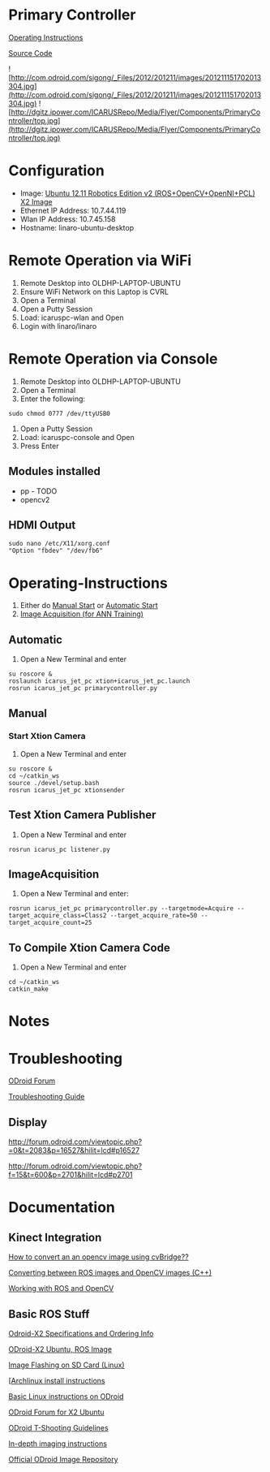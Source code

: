 # Primary Controller #

[Operating Instructions](PrimaryController#Operating-Instructions.md)

[Source Code](https://github.com/dgitz/icarus_jet_pc)

![http://com.odroid.com/sigong/_Files/2012/201211/images/201211151702013304.jpg](http://com.odroid.com/sigong/_Files/2012/201211/images/201211151702013304.jpg)
![http://dgitz.ipower.com/ICARUSRepo/Media/Flyer/Components/PrimaryController/top.jpg](http://dgitz.ipower.com/ICARUSRepo/Media/Flyer/Components/PrimaryController/top.jpg)

# Configuration #
  * Image: [Ubuntu 12.11 Robotics Edition v2 (ROS+OpenCV+OpenNI+PCL) X2 Image](http://forum.odroid.com/viewtopic.php?f=15&t=2090)
  * Ethernet IP Address:  10.7.44.119
  * Wlan IP Address:  10.7.45.158
  * Hostname:  linaro-ubuntu-desktop

# Remote Operation via WiFi #
  1. Remote Desktop into OLDHP-LAPTOP-UBUNTU
  1. Ensure WiFi Network on this Laptop is CVRL
  1. Open a Terminal
  1. Open a Putty Session
  1. Load: icaruspc-wlan and Open
  1. Login with linaro/linaro

# Remote Operation via Console #
  1. Remote Desktop into OLDHP-LAPTOP-UBUNTU
  1. Open a Terminal
  1. Enter the following:
```
sudo chmod 0777 /dev/ttyUSB0
```
  1. Open a Putty Session
  1. Load: icaruspc-console and Open
  1. Press Enter

## Modules installed ##
  * pp - TODO
  * opencv2

## HDMI Output ##
```
sudo nano /etc/X11/xorg.conf
"Option "fbdev" "/dev/fb6"
```

# Operating-Instructions #
  1. Either do [Manual Start](PrimaryController#Manual.md) or [Automatic Start](PrimaryController#Automatic.md)
  1. [Image Acquisition (for ANN Training)](PrimaryController#ImageAcquisition.md)

## Automatic ##
  1. Open a New Terminal and enter
```
su roscore &
roslaunch icarus_jet_pc xtion+icarus_jet_pc.launch
rosrun icarus_jet_pc primarycontroller.py
```
## Manual ##
### Start Xtion Camera ###
  1. Open a New Terminal and enter
```
su roscore &
cd ~/catkin_ws
source ./devel/setup.bash
rosrun icarus_jet_pc xtionsender
```
## Test Xtion Camera Publisher ##
  1. Open a New Terminal and enter
```
rosrun icarus_pc listener.py
```

## ImageAcquisition ##
  1. Open a New Terminal and enter:
```
rosrun icarus_jet_pc primarycontroller.py --targetmode=Acquire --target_acquire_class=Class2 --target_acquire_rate=50 --target_acquire_count=25

```
## To Compile Xtion Camera Code ##
  1. Open a New Terminal and enter
```
cd ~/catkin_ws
catkin_make
```

# Notes #


# Troubleshooting #
[ODroid Forum](http://forum.odroid.com/viewforum.php?f=15)

[Troubleshooting Guide](http://forum.odroid.com/viewtopic.php?f=15&t=936)

## Display ##
http://forum.odroid.com/viewtopic.php?=0&t=2083&p=16527&hilit=lcd#p16527

http://forum.odroid.com/viewtopic.php?f=15&t=600&p=2701&hilit=lcd#p2701
# Documentation #

## Kinect Integration ##
[How to convert an an opencv image using cvBridge??](http://answers.ros.org/question/32880/how-to-convert-an-an-opencv-image-using-cvbridge/)

[Converting between ROS images and OpenCV images (C++)](http://wiki.ros.org/cv_bridge/Tutorials/UsingCvBridgeToConvertBetweenROSImagesAndOpenCVImages)

[Working with ROS and OpenCV](http://siddhantahuja.wordpress.com/2011/07/20/working-with-ros-and-opencv-draft/)


## Basic ROS Stuff ##
[Odroid-X2 Specifications and Ordering Info](http://www.hardkernel.com/renewal_2011/products/prdt_info.php?g_code=G135235611947)

[ODroid-X2 Ubuntu, ROS Image](http://forum.odroid.com/viewtopic.php?f=15&t=2090)

[Image Flashing on SD Card (Linux)](http://forum.odroid.com/viewtopic.php?f=53&t=23)

[[Archlinux install instructions](http://archlinuxarm.org/platforms/armv7/samsung/odroid-x)

[Basic Linux instructions on ODroid](http://www.linux.com/learn/tutorials/711478-how-to-run-linux-on-odroid-u2-a-monster-of-an-arm-machine)

[ODroid Forum for X2 Ubuntu](http://forum.odroid.com/viewforum.php?f=15)

[ODroid T-Shooting Guidelines](http://forum.odroid.com/viewtopic.php?f=61&t=936)

[In-depth imaging instructions](http://com.odroid.com/sigong/blog/blog_list.php?bid=130)

[Official ODroid Image Repository](http://com.odroid.com/sigong/nf_file_board/nfile_board.php?keyword=&tag=&page=2)